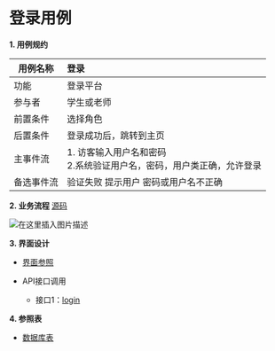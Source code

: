 # 登录用例
 **1. 用例规约**

|用例名称|登录|
|-------|:-------------|
|功能|登录平台|
|参与者|学生或老师|
|前置条件|选择角色 |
|后置条件|登录成功后，跳转到主页|
|主事件流| 1. 访客输入用户名和密码<br/>2.系统验证用户名，密码，用户类正确，允许登录<br/>|
|备选事件流|验证失败 提示用户 密码或用户名不正确 |

 **2. 业务流程**   [源码](https://github.com/white12138/is_analysis/blob/master/test6/%E7%94%A8%E4%BE%8B/%E7%99%BB%E9%99%86%E7%94%A8%E4%BE%8B%E6%BA%90%E7%A0%81)

 
![在这里插入图片描述](https://img-blog.csdnimg.cn/20200501224735232.png?x-oss-process=image/watermark,type_ZmFuZ3poZW5naGVpdGk,shadow_10,text_aHR0cHM6Ly9ibG9nLmNzZG4ubmV0L3dlaXhpbl80NDAwNTEzMg==,size_16,color_FFFFFF,t_70)




**3. 界面设计**
- [界面参照](https://white12138.github.io/is_analysis/test6/web/%E8%80%81%E5%B8%88%E7%99%BB%E9%99%86%E7%95%8C%E9%9D%A2.html)

- API接口调用
    - 接口1：[login](https://github.com/white12138/is_analysis/blob/master/test6/%E6%8E%A5%E5%8F%A3/login.md)
    
 **4. 参照表**

- [数据库表](https://github.com/white12138/is_analysis/blob/master/test6/shujuku/README.md)
